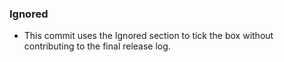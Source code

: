 ### Ignored
- This commit uses the Ignored section to tick the box without contributing to the final release log.
